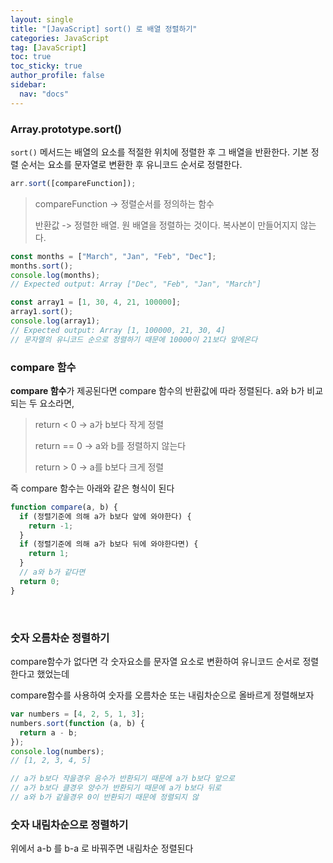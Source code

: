 ```yaml
---
layout: single
title: "[JavaScript] sort() 로 배열 정렬하기"
categories: JavaScript
tag: [JavaScript]
toc: true
toc_sticky: true
author_profile: false
sidebar:
  nav: "docs"
---
```


### Array.prototype.sort()

`sort()` 메서드는 배열의 요소를 적절한 위치에 정렬한 후 그 배열을 반환한다. 기본 정렬 순서는 요소를 문자열로 변환한 후 유니코드 순서로 정렬한다.

```js
arr.sort([compareFunction]);
```

> compareFunction -> 정렬순서를 정의하는 함수
> 
> 반환값 -> 정렬한 배열. 원 배열을 정렬하는 것이다. 복사본이 만들어지지 않는다.

```js
const months = ["March", "Jan", "Feb", "Dec"];
months.sort();
console.log(months);
// Expected output: Array ["Dec", "Feb", "Jan", "March"]

const array1 = [1, 30, 4, 21, 100000];
array1.sort();
console.log(array1);
// Expected output: Array [1, 100000, 21, 30, 4]
// 문자열의 유니코드 순으로 정렬하기 때문에 10000이 21보다 앞에온다
```

### compare 함수

**compare 함수**가 제공된다면 compare 함수의 반환값에 따라 정렬된다. a와 b가 비교되는 두 요소라면,

> return < 0 -> a가 b보다 작게 정렬
> 
> return == 0 -> a와 b를 정렬하지 않는다
> 
> return > 0 -> a를 b보다 크게 정렬

즉 compare 함수는 아래와 같은 형식이 된다

```js
function compare(a, b) {
  if (정렬기준에 의해 a가 b보다 앞에 와야한다) {
    return -1;
  }
  if (정렬기준에 의해 a가 b보다 뒤에 와야한다면) {
    return 1;
  }
  // a와 b가 같다면
  return 0;
}
```

<br>

### 숫자 오름차순 정렬하기

compare함수가 없다면 각 숫자요소를 문자열 요소로 변환하여 유니코드 순서로 정렬한다고 했었는데

compare함수를 사용하여 숫자를 오름차순 또는 내림차순으로 올바르게 정렬해보자

```js
var numbers = [4, 2, 5, 1, 3];
numbers.sort(function (a, b) {
  return a - b;
});
console.log(numbers);
// [1, 2, 3, 4, 5]

// a가 b보다 작을경우 음수가 반환되기 때문에 a가 b보다 앞으로
// a가 b보다 클경우 양수가 반환되기 때문에 a가 b보다 뒤로
// a와 b가 같을경우 0이 반환되기 때문에 정렬되지 않
```

### 숫자 내림차순으로 정렬하기

위에서 a-b 를 b-a 로 바꿔주면 내림차순 정렬된다

